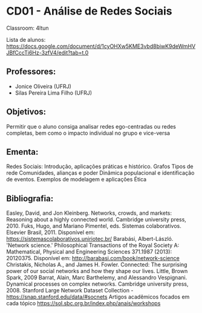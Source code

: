 # CD01 - Análise de Redes Sociais

Classroom: 4ltun

Lista de alunos: https://docs.google.com/document/d/1cyOHXw5KME3vbd8biwK9deWmHVJBfCccTi6Hz-3zfV4/edit?tab=t.0

## Professores:
- Jonice Oliveira (UFRJ)
- Silas Pereira Lima Filho (UFRJ)

## Objetivos: 
Permitir que o aluno consiga analisar redes ego-centradas ou redes completas, bem como o impacto individual no grupo e vice-versa

## Ementa:
Redes Sociais: Introdução, aplicações práticas e histórico.
Grafos
Tipos de rede
Comunidades, alianças e poder
Dinâmica populacional e identificação de eventos.
Exemplos de modelagem e aplicações
Ética

## Bibliografia:
Easley, David, and Jon Kleinberg. Networks, crowds, and markets: Reasoning about a highly connected world. Cambridge university press, 2010.
Fuks, Hugo, and Mariano Pimentel, eds. Sistemas colaborativos. Elsevier Brasil, 2011. Disponível em: https://sistemascolaborativos.uniriotec.br/
Barabási, Albert-László. 'Network science.' Philosophical Transactions of the Royal Society A: Mathematical, Physical and Engineering Sciences 371.1987 (2013): 20120375. Disponível em: http://barabasi.com/book/network-science
Christakis, Nicholas A., and James H. Fowler. Connected: The surprising power of our social networks and how they shape our lives. Little, Brown Spark, 2009
Barrat, Alain, Marc Barthelemy, and Alessandro Vespignani. Dynamical processes on complex networks. Cambridge university press, 2008.
Stanford Large Network Dataset Collection - https://snap.stanford.edu/data/#socnets
Artigos acadêmicos focados em cada tópico
https://sol.sbc.org.br/index.php/anais/workshops